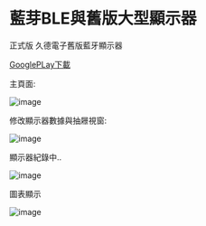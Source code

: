 # 藍芽BLE與舊版大型顯示器
正式版
久德電子舊版藍牙顯示器

[GooglePLay下載](https://play.google.com/store/apps/details?id=com.jetec.nordic_googleplay)

主頁面:

![image](https://github.com/thumbb13555/JetecProject_ver1/blob/master/Screenshot_2019-10-02-10-45-41-84.png)


修改顯示器數據與抽屜視窗:

![image](https://github.com/thumbb13555/JetecProject_ver1/blob/master/Screenshot_2019-10-02-08-32-18-37.png)

顯示器紀錄中..

![image](https://github.com/thumbb13555/JetecProject_ver1/blob/master/%E8%9E%A2%E5%B9%95%E5%BF%AB%E7%85%A7%202019-10-02%20%E4%B8%8A%E5%8D%889.26.23.png)


圖表顯示

![image](https://github.com/thumbb13555/JetecProject_ver1/blob/master/Screenshot_2019-09-05-14-16-37-00.png)
